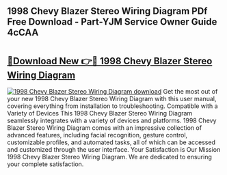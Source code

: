 ## 1998 Chevy Blazer Stereo Wiring Diagram PDf Free Download - Part-YJM Service Owner Guide 4cCAA

# <h2><a href="http://dfkz9v.blite.top/?on=1998+Chevy+Blazer+Stereo+Wiring+Diagram">🔗Download New 👉🔴 1998 Chevy Blazer Stereo Wiring Diagram</a></h2>

[![1998 Chevy Blazer Stereo Wiring Diagram download](https://i.imgur.com/lujVjoI.png)](http://dfkz9v.blite.top/?on=1998+Chevy+Blazer+Stereo+Wiring+Diagram)
Get the most out of your new 1998 Chevy Blazer Stereo Wiring Diagram with this user manual, covering everything from installation to troubleshooting. Compatible with a Variety of Devices This 1998 Chevy Blazer Stereo Wiring Diagram seamlessly integrates with a variety of devices and platforms. 1998 Chevy Blazer Stereo Wiring Diagram comes with an impressive collection of advanced features, including facial recognition, gesture control, customizable profiles, and automated tasks, all of which can be accessed and customized through the user interface. Your Satisfaction is Our Mission 1998 Chevy Blazer Stereo Wiring Diagram. We are dedicated to ensuring your complete satisfaction.
